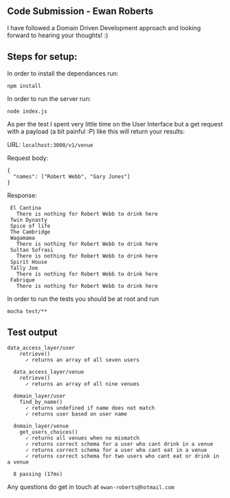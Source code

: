 ## Code Submission - Ewan Roberts

I have followed a Domain Driven Development approach and looking forward to hearing your thoughts! :)

## Steps for setup:

In order to install the dependances run:

`npm install`

In order to run the server run:

`node index.js`

As per the test I spent very little time on the User Interface but a get request with a payload (a bit painful :P) like this will return
your results:

URL: `localhost:3000/v1/venue`

Request body:
```
{
  "names": ["Robert Webb", "Gary Jones"]
}
```
Response:

```
 El Cantina
   There is nothing for Robert Webb to drink here
 Twin Dynasty
 Spice of life
 The Cambridge
 Wagamama
   There is nothing for Robert Webb to drink here
 Sultan Sofrasi
   There is nothing for Robert Webb to drink here
 Spirit House
 Tally Joe
   There is nothing for Robert Webb to drink here
 Fabrique
   There is nothing for Robert Webb to drink here
```

In order to run the tests you should be at root and run

`mocha test/**`

## Test output
```
data_access_layer/user
    retrieve()
      ✓ returns an array of all seven users

  data_access_layer/venue
    retrieve()
      ✓ returns an array of all nine venues

  domain_layer/user
    find_by_name()
      ✓ returns undefined if name does not match
      ✓ returns user based on user name

  domain_layer/venue
    get_users_choices()
      ✓ returns all venues when no mismatch
      ✓ returns correct schema for a user who cant drink in a venue
      ✓ returns correct schema for a user who cant eat in a venue
      ✓ returns correct schema for two users who cant eat or drink in a venue

  8 passing (17ms)
  ```

Any questions do get in touch at `ewan-roberts@hotmail.com`
